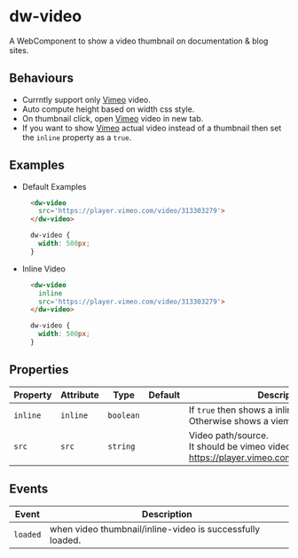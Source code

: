 # dw-video

A WebComponent to show a video thumbnail on documentation & blog sites.

## Behaviours
- Currntly support only [Vimeo](https://vimeo.com/) video.
- Auto compute height based on width css style.
- On thumbnail click, open [Vimeo](https://vimeo.com/) video in new tab.
- If you want to show [Vimeo](https://vimeo.com/) actual video instead of a thumbnail then set the `inline` property as a `true`.

## Examples
  - Default Examples
    ```html
      <dw-video
        src='https://player.vimeo.com/video/313303279'>
      </dw-video>
    ```

    ```css
      dw-video {
        width: 500px;
      }
    ```

- Inline Video
    ```html
      <dw-video
        inline
        src='https://player.vimeo.com/video/313303279'>
      </dw-video>
    ```

    ```css
      dw-video {
        width: 500px;
      }
    ```

## Properties

| Property              | Attribute       | Type      | Default | Description                                      |
|-----------------------|-----------------|-----------|---------|--------------------------------------------------|
| `inline`              | `inline`        | `boolean` |         | If `true` then shows a inline vimeo video, Otherwise shows a viemo video thumbnail. |
| `src`                 | `src`           | `string`  |         | Video path/source.<br />It should be vimeo video path e.g. https://player.vimeo.com/video/313303279. |

## Events

| Event    | Description                                      |
|----------|--------------------------------------------------|
| `loaded` | when video thumbnail/inline-video is successfully loaded. |
